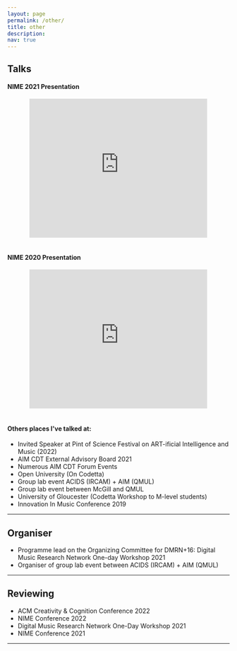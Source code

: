 ```yaml
---
layout: page
permalink: /other/
title: other
description:
nav: true
---
```


## Talks

#### NIME 2021 Presentation
<center><iframe width="80%" height="315" src="https://www.youtube.com/embed/O55-l66_HGg" title="YouTube video player" frameborder="0" allow="accelerometer; autoplay; clipboard-write; encrypted-media; gyroscope; picture-in-picture" allowfullscreen></iframe></center> <br>

#### NIME 2020 Presentation
<center><iframe width="80%" height="315" src="https://www.youtube.com/embed/fPbZMQ5LEmk" title="YouTube video player" frameborder="0" allow="accelerometer; autoplay; clipboard-write; encrypted-media; gyroscope; picture-in-picture" allowfullscreen></iframe></center><br>


#### Others places I've talked at:
* Invited Speaker at Pint of Science Festival on ART-ificial Intelligence and Music (2022)
* AIM CDT External Advisory Board 2021
* Numerous AIM CDT Forum Events 
* Open University (On Codetta)
* Group lab event ACIDS (IRCAM) + AIM (QMUL)
* Group lab event between McGill and QMUL
* University of Gloucester (Codetta Workshop to M-level students)
* Innovation In Music Conference 2019

---

## Organiser
* Programme lead on the Organizing Committee for DMRN+16: Digital Music Research Network One-day Workshop 2021
* Organiser of group lab event between ACIDS (IRCAM) + AIM (QMUL)

---

## Reviewing
* ACM Creativity & Cognition Conference 2022
* NIME Conference 2022
* Digital Music Research Network One-Day Workshop 2021
* NIME Conference 2021

---
